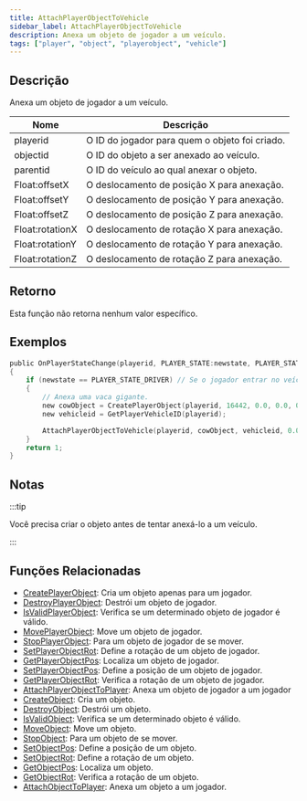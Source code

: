 ```yaml
---
title: AttachPlayerObjectToVehicle
sidebar_label: AttachPlayerObjectToVehicle
description: Anexa um objeto de jogador a um veículo.
tags: ["player", "object", "playerobject", "vehicle"]
---
```


## Descrição

Anexa um objeto de jogador a um veículo.

| Nome            | Descrição                                         |
| --------------- | ------------------------------------------------- |
| playerid        | O ID do jogador para quem o objeto foi criado.   |
| objectid        | O ID do objeto a ser anexado ao veículo.         |
| parentid        | O ID do veículo ao qual anexar o objeto.         |
| Float:offsetX   | O deslocamento de posição X para anexação.       |
| Float:offsetY   | O deslocamento de posição Y para anexação.       |
| Float:offsetZ   | O deslocamento de posição Z para anexação.       |
| Float:rotationX | O deslocamento de rotação X para anexação.       |
| Float:rotationY | O deslocamento de rotação Y para anexação.       |
| Float:rotationZ | O deslocamento de rotação Z para anexação.       |

## Retorno

Esta função não retorna nenhum valor específico.

## Exemplos

```c
public OnPlayerStateChange(playerid, PLAYER_STATE:newstate, PLAYER_STATE:oldstate)
{
    if (newstate == PLAYER_STATE_DRIVER) // Se o jogador entrar no veículo
    {
        // Anexa uma vaca gigante.
        new cowObject = CreatePlayerObject(playerid, 16442, 0.0, 0.0, 0.0, 0.0, 0.0, 0.0);
        new vehicleid = GetPlayerVehicleID(playerid);

        AttachPlayerObjectToVehicle(playerid, cowObject, vehicleid, 0.0, 0.0, 1.0, 0.0, 0.0, 0.0);
    }
    return 1;
}
```

## Notas

:::tip

Você precisa criar o objeto antes de tentar anexá-lo a um veículo.

:::

## Funções Relacionadas

- [CreatePlayerObject](CreatePlayerObject): Cria um objeto apenas para um jogador.
- [DestroyPlayerObject](DestroyPlayerObject): Destrói um objeto de jogador.
- [IsValidPlayerObject](IsValidPlayerObject): Verifica se um determinado objeto de jogador é válido.
- [MovePlayerObject](MovePlayerObject): Move um objeto de jogador.
- [StopPlayerObject](StopPlayerObject): Para um objeto de jogador de se mover.
- [SetPlayerObjectRot](SetPlayerObjectRot): Define a rotação de um objeto de jogador.
- [GetPlayerObjectPos](GetPlayerObjectPos): Localiza um objeto de jogador.
- [SetPlayerObjectPos](SetPlayerObjectPos): Define a posição de um objeto de jogador.
- [GetPlayerObjectRot](GetPlayerObjectRot): Verifica a rotação de um objeto de jogador.
- [AttachPlayerObjectToPlayer](AttachPlayerObjectToPlayer): Anexa um objeto de jogador a um jogador
- [CreateObject](CreateObject): Cria um objeto.
- [DestroyObject](DestroyObject): Destrói um objeto.
- [IsValidObject](IsValidObject): Verifica se um determinado objeto é válido.
- [MoveObject](MoveObject): Move um objeto.
- [StopObject](StopObject): Para um objeto de se mover.
- [SetObjectPos](SetObjectPos): Define a posição de um objeto.
- [SetObjectRot](SetObjectRot): Define a rotação de um objeto.
- [GetObjectPos](GetObjectPos): Localiza um objeto.
- [GetObjectRot](GetObjectRot): Verifica a rotação de um objeto.
- [AttachObjectToPlayer](AttachObjectToPlayer): Anexa um objeto a um jogador.